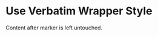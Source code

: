 # Use Verbatim Wrapper Style

<!-- == imptr: yaml-snippet / begin from: ../yaml/snippet-k8s-resource.yaml#[min-resource] wrap: yaml == -->
<!-- == imptr: yaml-snippet / end == -->

Content after marker is left untouched.
